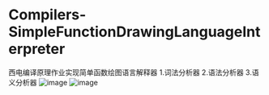 # Compilers-SimpleFunctionDrawingLanguageInterpreter
西电编译原理作业实现简单函数绘图语言解释器
1.词法分析器
2.语法分析器
3.语义分析器
![image](https://github.com/user-attachments/assets/57f5d280-0b9f-456e-b723-99880af7f64d)
![image](https://github.com/user-attachments/assets/ef447de6-3300-4254-8451-845a712756a3)

